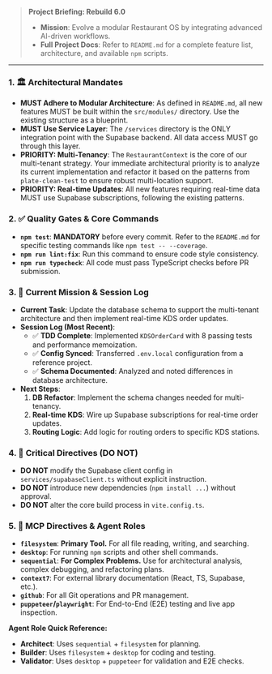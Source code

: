 > **Project Briefing: Rebuild 6.0**
> - **Mission**: Evolve a modular Restaurant OS by integrating advanced AI-driven workflows.
> - **Full Project Docs**: Refer to `README.md` for a complete feature list, architecture, and available `npm` scripts.

---

### **1. 🏛️ Architectural Mandates**

- **MUST Adhere to Modular Architecture**: As defined in `README.md`, all new features MUST be built within the `src/modules/` directory. Use the existing structure as a blueprint.
- **MUST Use Service Layer**: The `/services` directory is the ONLY integration point with the Supabase backend. All data access MUST go through this layer.
- **PRIORITY: Multi-Tenancy**: The `RestaurantContext` is the core of our multi-tenant strategy. Your immediate architectural priority is to analyze its current implementation and refactor it based on the patterns from `plate-clean-test` to ensure robust multi-location support.
- **PRIORITY: Real-time Updates**: All new features requiring real-time data MUST use Supabase subscriptions, following the existing patterns.

### **2. ✅ Quality Gates & Core Commands**

- **`npm test`**: **MANDATORY** before every commit. Refer to the `README.md` for specific testing commands like `npm test -- --coverage`.
- **`npm run lint:fix`**: Run this command to ensure code style consistency.
- **`npm run typecheck`**: All code must pass TypeScript checks before PR submission.

### **3. 🎯 Current Mission & Session Log**

- **Current Task**: Update the database schema to support the multi-tenant architecture and then implement real-time KDS order updates.
- **Session Log (Most Recent)**:
    - ✅ **TDD Complete**: Implemented `KDSOrderCard` with 8 passing tests and performance memoization.
    - ✅ **Config Synced**: Transferred `.env.local` configuration from a reference project.
    - ✅ **Schema Documented**: Analyzed and noted differences in database architecture.
- **Next Steps**:
    1.  **DB Refactor**: Implement the schema changes needed for multi-tenancy.
    2.  **Real-time KDS**: Wire up Supabase subscriptions for real-time order updates.
    3.  **Routing Logic**: Add logic for routing orders to specific KDS stations.

### **4. 🚨 Critical Directives (DO NOT)**

- **DO NOT** modify the Supabase client config in `services/supabaseClient.ts` without explicit instruction.
- **DO NOT** introduce new dependencies (`npm install ...`) without approval.
- **DO NOT** alter the core build process in `vite.config.ts`.

### **5. 🧠 MCP Directives & Agent Roles**

- **`filesystem`**: **Primary Tool.** For all file reading, writing, and searching.
- **`desktop`**: For running `npm` scripts and other shell commands.
- **`sequential`**: **For Complex Problems.** Use for architectural analysis, complex debugging, and refactoring plans.
- **`context7`**: For external library documentation (React, TS, Supabase, etc.).
- **`github`**: For all Git operations and PR management.
- **`puppeteer`/`playwright`**: For End-to-End (E2E) testing and live app inspection.

**Agent Role Quick Reference:**
-   **Architect**: Uses `sequential` + `filesystem` for planning.
-   **Builder**: Uses `filesystem` + `desktop` for coding and testing.
-   **Validator**: Uses `desktop` + `puppeteer` for validation and E2E checks.
